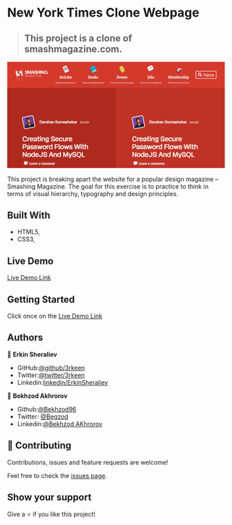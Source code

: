 # New York Times Clone Webpage

> ## This project is a clone of smashmagazine.com.

![screenshot](images/screenshot1.PNG)

This project is breaking apart the website for a popular design magazine – Smashing Magazine. The goal for this exercise is to practice to think in terms of visual hierarchy, typography and design principles.

## Built With

- HTML5,
- CSS3,

## Live Demo

[Live Demo Link](https://rawcdn.githack.com/3rkeen/design-teardown/cfa67e674fe211db00479743b8eff05af6680396/index.html)

## Getting Started

Click once on the [Live Demo Link](https://rawcdn.githack.com/3rkeen/design-teardown/cfa67e674fe211db00479743b8eff05af6680396/index.html)

## Authors

👤 **Erkin Sheraliev**

- GitHub:[@github/3rkeen](https://github.com/3rkeen)
- Twitter:[@twitter/3rkeen](https://twitter.com/3rkeen)
- Linkedin:[linkedin/ErkinSheraliev](https://www.linkedin.com/in/erkin-sheraliev-9122631a0/)

👤 **Bekhzod Akhrorov**

- Github:[@Bekhzod96](https://github.com/Bekhzod96)
- Twitter: [ @Begzod](https://twitter.com/25d47e8987f740b)
- Linkedin:[@Bekhzod AKhrorov](https://www.linkedin.com/in/bekhzod-akhrorov-b24232113/)

## 🤝 Contributing

Contributions, issues and feature requests are welcome!

Feel free to check the [issues page](https://github.com/3rkeen/New-York-Times-Clone/issues).

## Show your support

Give a ⭐️ if you like this project!
